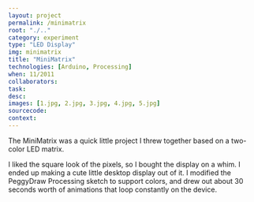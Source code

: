 ```yaml
---
layout: project
permalink: /minimatrix
root: "./.."
category: experiment 
type: "LED Display" 
img: minimatrix
title: "MiniMatrix"
technologies: [Arduino, Processing] 
when: 11/2011
collaborators: 
task: 
desc:
images: [1.jpg, 2.jpg, 3.jpg, 4.jpg, 5.jpg]
sourcecode:
context: 
---
```


The MiniMatrix was a quick little project I threw together based on a two-color LED matrix.

<!--break-->

I liked the square look of the pixels, so I bought the display on a whim. I ended up making a cute little desktop display out of it. I modified the PeggyDraw Processing sketch to support colors, and drew out about 30 seconds worth of animations that loop constantly on the device.